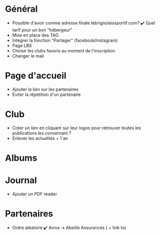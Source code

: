 # Général 
- Possible d'avoir comme adresse finale lebrignolaissportif.com?
✔️ Quel tarif pour un bon "hébergeur"
- Mise en place des TAG
- Intégrer la fonction "Partager" (facebook/instagram)
- Page LBS
- Choisir les clubs favoris au moment de l'inscription
- Changer le mail

# Page d'accueil

- Ajouter le lien sur les partenaires
- Eviter la répétition d'un partenaire

# Club 
- Créer un lien en cliquant sur leur logos pour retrouver toutes les publications les convernant ?
- Enlever les actualités + 1 an


# Albums

# Journal

- Ajouter un PDF reader

# Partenaires

- Ordre aléatoire
✔️ Aviva -> Abeille Assurances ( + link to)